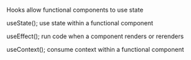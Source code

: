 Hooks allow functional components to use state

useState(); use state within a functional component

useEffect(); run code when a component renders or rerenders

useContext(); consume context within a functional component